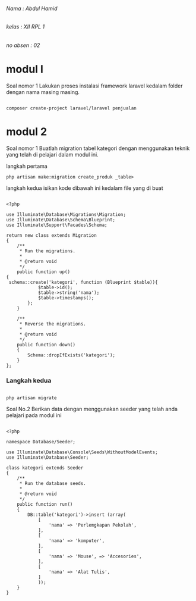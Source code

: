 ###### Nama : Abdul Hamid
###### kelas : XII RPL 1
###### no absen : 02

# modul l

Soal nomor 1
Lakukan proses instalasi framework laravel kedalam folder dengan nama masing masing.
```

composer create-project laravel/laravel penjualan
```


# modul 2
Soal nomor 1
Buatlah migration tabel kategori dengan menggunakan teknik yang telah di pelajari dalam modul ini.

langkah pertama
```
php artisan make:migration create_produk _table>
```

langkah kedua
isikan kode dibawah ini kedalam file yang di buat
```

<?php

use Illuminate\Database\Migrations\Migration;
use Illuminate\Database\Schema\Blueprint;
use Illuminate\Support\Facades\Schema;

return new class extends Migration
{
    /**
     * Run the migrations.
     *
     * @return void
     */
    public function up()
{
 schema::create('kategori', function (Blueprint $table)){
            $table->id();
            $table->string('nama');
            $table->timestamps();
        };
    }

    /**
     * Reverse the migrations.
     *
     * @return void
     */
    public function down()
    {
        Schema::dropIfExists('kategori');
    }
};
```
### Langkah kedua
```

php artisan migrate
```

Soal No.2
Berikan data dengan menggunakan seeder yang telah anda pelajari pada modul ini
```

<?php 

namespace Database/Seeder;

use Illuminate\Database\Console\Seeds\WithoutModelEvents;
use Illuminate\Database\Seeder;

class kategori extends Seeder
{
    /**
     * Run the database seeds.
     *
     * @return void
     */
    public function run()
    {
        DB::table('kategori')->insert (array(
            [
                'nama' => 'Perlemgkapan Pekolah',
            ],
            [
                'nama' => 'komputer',
            ],
            [
                'nama' => 'Mouse', => 'Accesories',
            ],
            [
                'nama' => 'Alat Tulis',
            ]
            ));
    }
}
